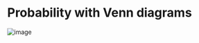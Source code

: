 # Probability with Venn diagrams

![image](https://user-images.githubusercontent.com/14041622/43991874-18546cd8-9da8-11e8-87d1-8bcd777bfa02.png)
